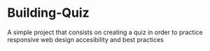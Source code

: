 # Building-Quiz
A simple project that consists on creating a quiz in order to practice responsive web design accesibility and best practices
